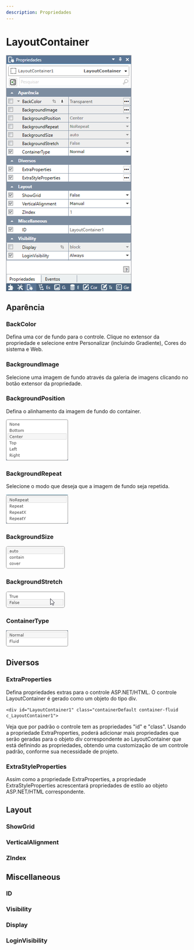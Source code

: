 ```yaml
---
description: Propriedades
---
```


# LayoutContainer

![](../../../../../.gitbook/assets/image%20%2892%29.png)

## Aparência

### BackColor

Defina uma cor de fundo para o controle. Clique no extensor da propriedade e selecione entre Personalizar \(incluindo Gradiente\), Cores do sistema e Web.

### BackgroundImage

Selecione uma imagem de fundo através da galeria de imagens clicando no botão extensor da propriedade.

### BackgroundPosition

Defina o alinhamento da imagem de fundo do container.

![](../../../../../.gitbook/assets/image%20%2894%29.png)

### BackgroundRepeat

Selecione o modo que deseja que a imagem de fundo seja repetida.

![](../../../../../.gitbook/assets/image%20%28103%29.png)

### BackgroundSize

![](../../../../../.gitbook/assets/image%20%2898%29.png)

### BackgroundStretch

![](../../../../../.gitbook/assets/image%20%2891%29.png)

### ContainerType

![](../../../../../.gitbook/assets/image%20%2888%29.png)

## Diversos

### ExtraProperties

Defina propriedades extras para o controle ASP.NET/HTML. O controle LayoutContainer é gerado como um objeto do tipo div.

```text
<div id="LayoutContainer1" class="containerDefault container-fluid c_LayoutContainer1">
```

Veja que por padrão o controle tem as propriedades "id" e "class". Usando a propriedade ExtraProperties, poderá adicionar mais propriedades que serão geradas para o objeto div correspondente ao LayoutContainer que está definindo as propriedades, obtendo uma customização de um controle padrão, conforme sua necessidade de projeto.

### ExtraStyleProperties

Assim como a propriedade ExtraProperties, a propriedade ExtraStyleProperties acrescentará propriedades de estilo ao objeto ASP.NET/HTML correspondente.

## Layout

### ShowGrid

### VerticalAlignment

### ZIndex

## Miscellaneous

### ID

### Visibility

### Display

### LoginVisibility



